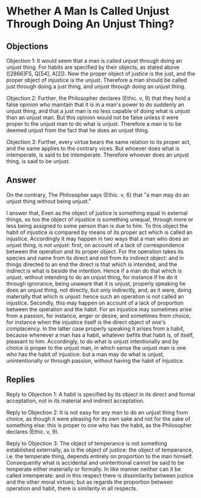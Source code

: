 # Whether A Man Is Called Unjust Through Doing An Unjust Thing?

## Objections

Objection 1: It would seem that a man is called unjust through doing an unjust thing. For habits are specified by their objects, as stated above ([2866]FS, Q[54], A[2]). Now the proper object of justice is the just, and the proper object of injustice is the unjust. Therefore a man should be called just through doing a just thing, and unjust through doing an unjust thing.

Objection 2: Further, the Philosopher declares (Ethic. v, 9) that they hold a false opinion who maintain that it is in a man's power to do suddenly an unjust thing, and that a just man is no less capable of doing what is unjust than an unjust man. But this opinion would not be false unless it were proper to the unjust man to do what is unjust. Therefore a man is to be deemed unjust from the fact that he does an unjust thing.

Objection 3: Further, every virtue bears the same relation to its proper act, and the same applies to the contrary vices. But whoever does what is intemperate, is said to be intemperate. Therefore whoever does an unjust thing, is said to be unjust.

## Answer

On the contrary, The Philosopher says (Ethic. v, 6) that "a man may do an unjust thing without being unjust."

I answer that, Even as the object of justice is something equal in external things, so too the object of injustice is something unequal, through more or less being assigned to some person than is due to him. To this object the habit of injustice is compared by means of its proper act which is called an injustice. Accordingly it may happen in two ways that a man who does an unjust thing, is not unjust: first, on account of a lack of correspondence between the operation and its proper object. For the operation takes its species and name from its direct and not from its indirect object: and in things directed to an end the direct is that which is intended, and the indirect is what is beside the intention. Hence if a man do that which is unjust, without intending to do an unjust thing, for instance if he do it through ignorance, being unaware that it is unjust, properly speaking he does an unjust thing, not directly, but only indirectly, and, as it were, doing materially that which is unjust: hence such an operation is not called an injustice. Secondly, this may happen on account of a lack of proportion between the operation and the habit. For an injustice may sometimes arise from a passion, for instance, anger or desire, and sometimes from choice, for instance when the injustice itself is the direct object of one's complacency. In the latter case properly speaking it arises from a habit, because whenever a man has a habit, whatever befits that habit is, of itself, pleasant to him. Accordingly, to do what is unjust intentionally and by choice is proper to the unjust man, in which sense the unjust man is one who has the habit of injustice: but a man may do what is unjust, unintentionally or through passion, without having the habit of injustice.

## Replies

Reply to Objection 1: A habit is specified by its object in its direct and formal acceptation, not in its material and indirect acceptation.

Reply to Objection 2: It is not easy for any man to do an unjust thing from choice, as though it were pleasing for its own sake and not for the sake of something else: this is proper to one who has the habit, as the Philosopher declares (Ethic. v, 9).

Reply to Objection 3: The object of temperance is not something established externally, as is the object of justice: the object of temperance, i.e. the temperate thing, depends entirely on proportion to the man himself. Consequently what is accidental and unintentional cannot be said to be temperate either materially or formally. In like manner neither can it be called intemperate: and in this respect there is dissimilarity between justice and the other moral virtues; but as regards the proportion between operation and habit, there is similarity in all respects.